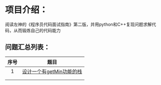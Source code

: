 # 项目介绍：
阅读左神的《程序员代码面试指南》第二版，并用python和C++复现问题求解代码，从而锻炼自己的代码能力

## 问题汇总列表：

| 序号 |                             题目                             |
| :--: | :----------------------------------------------------------: |
|  1   |[ 设计一个有getMin功能的栈](https://www.nowcoder.com/practice/05e57ce2cd8e4a1eae8c3b0a7e9886be?tpId=101&tqId=33073&rp=1&ru=/ta/programmer-code-interview-guide&qru=/ta/programmer-code-interview-guide/question-ranking) |
|      |                                                              |
|      |                                                              |

